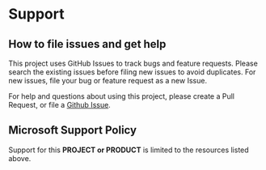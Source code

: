 # Support

## How to file issues and get help

This project uses GitHub Issues to track bugs and feature requests.
Please search the existing issues before filing new issues to avoid
duplicates. For new issues, file your bug or feature request as a new
Issue.

For help and questions about using this project, please create a Pull Request,
or file a [Github Issue](https://github.com/microsoft/DynamicTelemetry/issues).

## Microsoft Support Policy

Support for this **PROJECT or PRODUCT** is limited to the resources
listed above.

